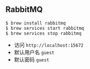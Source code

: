 ## RabbitMQ

```
$ brew install rabbitmq
$ brew services start rabbitmq
$ brew services stop rabbitmq
```

- 访问 `http://localhost:15672`
- 默认用户名 `guest`
- 默认密码 `guest`


